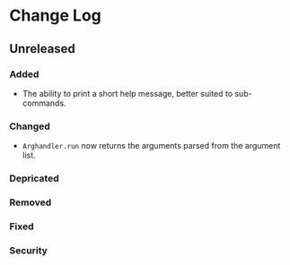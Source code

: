 # Change Log

## Unreleased

### Added

  * The ability to print a short help message, better suited to sub-commands.

### Changed

  * `Arghandler.run` now returns the arguments parsed from the argument list.

### Depricated

### Removed

### Fixed

### Security
